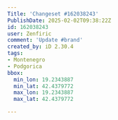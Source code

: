 ```yaml
---
Title: 'Changeset #162038243'
PublishDate: 2025-02-02T09:38:22Z
id: 162038243
user: Zenfiric
comment: 'Update #brand'
created_by: iD 2.30.4
tags:
- Montenegro
- Podgorica
bbox:
  min_lon: 19.2343887
  min_lat: 42.4379772
  max_lon: 19.2343887
  max_lat: 42.4379772

---
```

